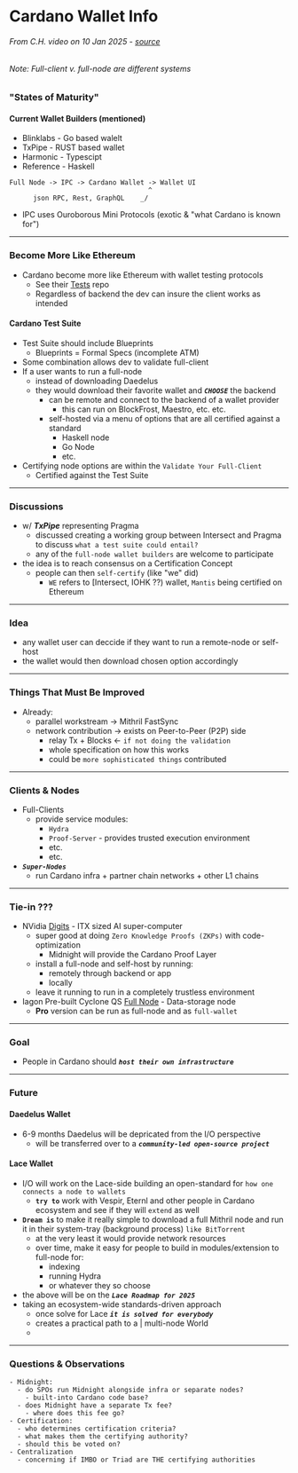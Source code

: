 # Cardano Wallet Info
###### From C.H. video on 10 Jan 2025 - [source](https://x.com/IOHK_Charles/status/1877887901956292760)
###### Note: Full-client v. full-node are different systems

### "States of Maturity"

#### Current Wallet Builders (mentioned)
- Blinklabs - Go based walelt
- TxPipe - RUST based wallet
- Harmonic - Typescipt
- Reference - Haskell

```
Full Node -> IPC -> Cardano Wallet -> Wallet UI
                                   ^
      json RPC, Rest, GraphQL    _/ 
```
- IPC uses Ouroborous Mini Protocols (exotic & "what Cardano is known for")

---

### Become More Like Ethereum

- Cardano become more like Ethereum with wallet testing protocols
  - See their [Tests](https://github.com/ethereum/tests) repo
  - Regardless of backend the dev can insure the client works as intended 

#### Cardano Test Suite

- Test Suite should include Blueprints
  - Blueprints = Formal Specs (incomplete ATM)
- Some combination allows dev to validate full-client
- If a user wants to run a full-node
  - instead of downloading Daedelus
  - they would download their favorite wallet and **_`CHOOSE`_** the backend
    - can be remote and connect to the backend of a wallet provider
      - this can run on BlockFrost, Maestro, etc. etc.
    - self-hosted via a menu of options that are all certified against a standard
      - Haskell node
      - Go Node
      - etc.
- Certifying node options are within the `Validate Your Full-Client`
  - Certified against the Test Suite

---

### Discussions

- w/ ***TxPipe*** representing Pragma
  - discussed creating a working group between Intersect and Pragma to discuss `what a test suite could entail?`
  - any of the `full-node wallet builders` are welcome to participate
- the idea is to reach consensus on a Certification Concept
  - people can then `self-certify` (like "we" did)
    - `WE` refers to [Intersect, IOHK ??) wallet, `Mantis` being certified on Ethereum

---

### Idea

- any wallet user can deccide if they want to run a remote-node or self-host
- the wallet would then download chosen option accordingly

---

### Things That Must Be Improved

- Already:
  - parallel workstream -> Mithril FastSync
  - network contribution -> exists on Peer-to-Peer (P2P) side
    - relay Tx + Blocks <- `if not doing the validation`
    - whole specification on how this works
    - could be `more sophisticated things` contributed
   
---

### Clients & Nodes

- Full-Clients
  - provide service modules:
    - `Hydra`
    - `Proof-Server` - provides trusted execution environment
    - etc.
    - etc.
- ***`Super-Nodes`***
  - run Cardano infra + partner chain networks + other L1 chains
 
---

### Tie-in ???
- NVidia [Digits](https://www.nvidia.com/en-us/project-digits/) - ITX sized AI super-computer
  - super good at doing `Zero Knowledge Proofs (ZKPs)` with code-optimization
    - Midnight will provide the Cardano Proof Layer
  - install a full-node and self-host by running:
    - remotely through backend or app
    - locally
  - leave it running to run in a completely trustless environment 
- Iagon Pre-built Cyclone QS [Full Node](https://cyclone.iagon.com/) - Data-storage node
  - **Pro** version can be run as full-node and as `full-wallet`

---

### Goal
- People in Cardano should ***`host their own infrastructure`***

---

### Future
#### Daedelus Wallet
- 6-9 months Daedelus will be depricated from the I/O perspective
  - will be transferred over to a ***`community-led open-source project`***
#### Lace Wallet
- I/O will work on the Lace-side building an open-standard for `how one connects a node to wallets`
  - **`try to`** work with Vespir, Eternl and other people in Cardano ecosystem and see if they will `extend` as well
- **`Dream is`** to make it really simple to download a full Mithril node and run it in their system-tray (background process) `like BitTorrent`
  - at the very least it would provide network resources
  - over time, make it easy for people to build in modules/extension to full-node for:
    - indexing
    - running Hydra
    - or whatever they so choose
- the above will be on the ***`Lace Roadmap for 2025`***
- taking an ecosystem-wide standards-driven approach
  - once solve for Lace ***`it is solved for everybody`***
  - creates a practical path to a
    | multi-node World
  -   
     

---

### Questions & Observations
```
- Midnight:
  - do SPOs run Midnight alongside infra or separate nodes?
    - built-into Cardano code base? 
  - does Midnight have a separate Tx fee?
    - where does this fee go?
- Certification:
  - who determines certification criteria?
  - what makes them the certifying authority?
  - should this be voted on?
- Centralization
  - concerning if IMBO or Triad are THE certifying authorities
```
















